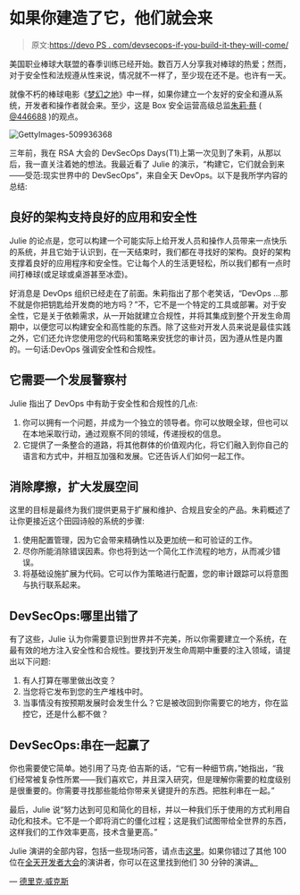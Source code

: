 # 如果你建造了它，他们就会来

> 原文:[https://devo PS . com/devsecops-if-you-build-it-they-will-come/](https://devops.com/devsecops-if-you-build-it-they-will-come/)

美国职业棒球大联盟的春季训练已经开始。数百万人分享我对棒球的热爱；然而，对于安全性和法规遵从性来说，情况就不一样了，至少现在还不是。也许有一天。

就像不朽的棒球电影《[梦幻之地](https://www.imdb.com/title/tt0097351/)》中一样，如果你建立一个友好的安全和遵从系统，开发者和操作者就会来。至少，这是 Box 安全运营高级总监[朱莉·蔡](https://www.linkedin.com/in/julietsai/) ( [@446688](https://twitter.com/446688) )的观点。

![GettyImages-509936368](../Images/67afbd6dd5618416af8560ee500e26b4.png)

三年前，我在 RSA 大会的 DevSecOps Days(T1)上第一次见到了朱莉，从那以后，我一直关注着她的想法。我最近看了 Julie 的演示，“构建它，它们就会到来——受范:现实世界中的 DevSecOps”，来自全天 DevOps。以下是我所学内容的总结:

## **良好的架构支持良好的应用和安全性**

Julie 的论点是，您可以构建一个可能实际上给开发人员和操作人员带来一点快乐的系统，并且它始于认识到，在一天结束时，我们都在寻找好的架构。良好的架构支撑着良好的应用程序和安全性。它让每个人的生活更轻松，所以我们都有一点时间打棒球(或足球或桌游甚至冰壶)。

好消息是 DevOps 组织已经走在了前面。朱莉指出了那个老笑话，“DevOps …那不就是你把钥匙给开发商的地方吗？”不，它不是一个特定的工具或部署。对于安全性，它是关于依赖需求，从一开始就建立合规性，并将其集成到整个开发生命周期中，以便您可以构建安全和高性能的东西。除了这些对开发人员来说是最佳实践之外，它们还允许您使用您的代码和策略来安抚您的审计员，因为遵从性是内置的。一句话:DevOps 强调安全性和合规性。

## **它需要一个发展警察村**

Julie 指出了 DevOps 中有助于安全性和合规性的几点:

1.  你可以拥有一个问题，并成为一个独立的领导者。你可以放眼全球，但也可以在本地采取行动，通过观察不同的领域，传递授权的信息。
2.  它提供了一条整合的道路，将其他群体的价值观内化，将它们融入到你自己的语言和方式中，并相互加强和发展。它还告诉人们如何一起工作。

## 消除摩擦，扩大发展空间

这里的目标是最终为我们提供更易于扩展和维护、合规且安全的产品。朱莉概述了让你更接近这个田园诗般的系统的步骤:

1.  使用配置管理，因为它会带来精确性以及更加统一和可验证的工作。
2.  尽你所能消除错误因素。你也将到达一个简化工作流程的地方，从而减少错误。
3.  将基础设施扩展为代码。它可以作为策略进行配置，您的审计跟踪可以将意图与执行联系起来。

## **DevSecOps:哪里出错了**

有了这些，Julie 认为你需要意识到世界并不完美，所以你需要建立一个系统，在最有效的地方注入安全性和合规性。要找到开发生命周期中重要的注入领域，请提出以下问题:

1.  有人打算在哪里做出改变？
2.  当您将它发布到您的生产堆栈中时。
3.  当事情没有按预期发展时会发生什么？它是被改回到你需要它的地方，你在监控它，还是什么都不做？

## **DevSecOps:串在一起赢了**

你也需要使它简单。她引用了马克·伯吉斯的话，“它有一种细节病，”她指出，“我们经常被复杂性所累——我们喜欢它，并且深入研究，但是理解你需要的粒度级别是很重要的。你需要寻找那些能给你带来关键提升的东西。把胜利串在一起。”

最后，Julie 说“努力达到可见和简化的目标，并以一种我们乐于使用的方式利用自动化和技术。它不是一个即将消亡的僵化过程；这是我们试图带给全世界的东西，这样我们的工作效率更高，技术含量更高。”

Julie 演讲的全部内容，包括一些现场问答，请点击[这里](https://youtu.be/Dpsyoq6e-5U)。如果你错过了其他 100 位在[全天开发者大会](https://www.alldaydevops.com/?__hstc=31049440.5c975bf4c2f7d75bed4a82ecdebc1a21.1488814769496.1518466569014.1519656034944.85&__hssc=31049440.6.1519656034944&__hsfp=3618093011)的演讲者，你可以在这里找到他们 30 分钟的演讲[。](https://www.alldaydevops.com/all-day-devops-2017-recordings?__hstc=31049440.5c975bf4c2f7d75bed4a82ecdebc1a21.1488814769496.1518466569014.1519656034944.85&__hssc=31049440.6.1519656034944&__hsfp=3618093011)

— [德里克·威克斯](https://devops.com/author/derek-e-weeks/)